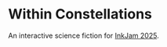 # Within Constellations

An interactive science fiction for [InkJam 2025](https://itch.io/jam/inkjam-2025).
